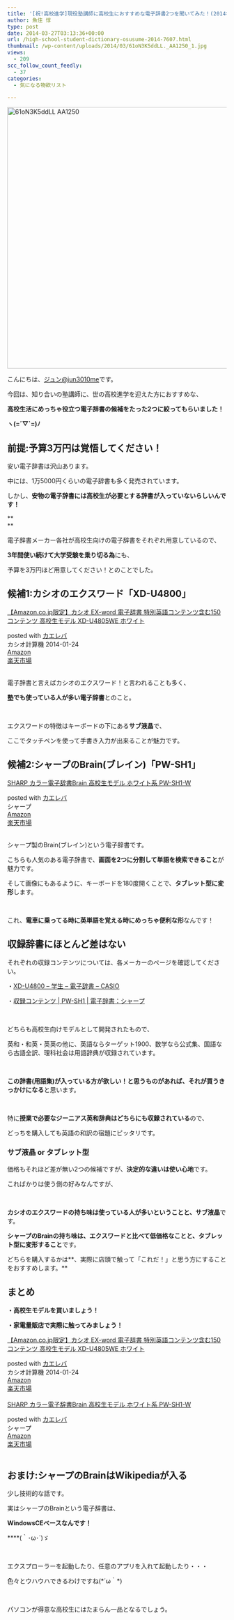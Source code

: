 ```yaml
---
title: '[祝!高校進学]現役塾講師に高校生におすすめな電子辞書2つを聞いてみた！(2014年度版)'
author: 魚住 惇
type: post
date: 2014-03-27T03:13:36+00:00
url: /high-school-student-dictionary-osusume-2014-7607.html
thumbnail: /wp-content/uploads/2014/03/61oN3K5ddLL._AA1250_1.jpg
views:
  - 209
scc_follow_count_feedly:
  - 37
categories:
  - 気になる物欲リスト

---
```

<img decoding="async" loading="lazy" title="61oN3K5ddLL._AA1250_.jpg" src="/wp-content/uploads/2014/03/61oN3K5ddLL._AA1250_.jpg" alt="61oN3K5ddLL AA1250" width="600" height="600" border="0" />

<!--more-->

こんにちは、[ジュン@jun3010me][1]です。

今回は、知り合いの塾講師に、世の高校進学を迎えた方におすすめな、

**高校生活にめっちゃ役立つ電子辞書の候補をたった2つに絞ってもらいました！**

**ヽ(=´▽\`=)ﾉ**

## 前提:予算3万円は覚悟してください！

安い電子辞書は沢山あります。

中には、1万5000円くらいの電子辞書も多く発売されています。

しかし、**安物の電子辞書には高校生が必要とする辞書が入っていないらしいんです！**

**  
** 

電子辞書メーカー各社が高校生向けの電子辞書をそれぞれ用意しているので、

**3年間使い続けて大学受験を乗り切る為**にも、

予算を3万円ほど用意してください！とのことでした。

## 候補1:カシオのエクスワード「XD-U4800」

<div class="kaerebalink-box">
  <div class="kaerebalink-image">
    <a href="http://www.amazon.co.jp/exec/obidos/ASIN/B00HTT9BT6/jn050191-22/ref=nosim/" rel="nofollow" target="_blank"><img decoding="async" style="border: none;" src="http://ecx.images-amazon.com/images/I/51L7uPKZQ1L._SL160_.jpg" alt="" /></a>
  </div>
  <div class="kaerebalink-info">
    <div class="kaerebalink-name">
      <a href="http://www.amazon.co.jp/exec/obidos/ASIN/B00HTT9BT6/jn050191-22/ref=nosim/" rel="nofollow" target="_blank">【Amazon.co.jp限定】カシオ EX-word 電子辞書 特別英語コンテンツ含む150コンテンツ 高校生モデル XD-U4805WE ホワイト</a></p>
      <div class="kaerebalink-powered-date">
        posted with <a href="http://kaereba.com" rel="nofollow" target="_blank">カエレバ</a>
      </div>
    </div>
    <div class="kaerebalink-detail">
      カシオ計算機 2014-01-24
    </div>
    <div class="kaerebalink-link1">
      <div class="shoplinkamazon">
        <a title="アマゾン" href="http://www.amazon.co.jp/gp/search?keywords=XD-U4805WE&__mk_ja_JP=%83J%83%5E%83J%83i&tag=jn050191-22" rel="nofollow" target="_blank">Amazon</a>
      </div>
      <div class="shoplinkrakuten">
        <a title="楽天市場" href="http://hb.afl.rakuten.co.jp/hgc/11e849bc.34cdbdf2.11e849bd.aca19015/?pc=http%3A%2F%2Fsearch.rakuten.co.jp%2Fsearch%2Fmall%2FXD-U4805WE%2F-%2Ff.1-p.1-s.1-sf.0-st.A-v.2%3Fx%3D0%26scid%3Daf_ich_link_urltxt%26m%3Dhttp%3A%2F%2Fm.rakuten.co.jp%2F" rel="nofollow" target="_blank">楽天市場</a>
      </div>
    </div>
  </div>
  <div class="booklink-footer" style="clear: left;">
     
  </div>
</div>

電子辞書と言えばカシオのエクスワード！と言われることも多く、

**塾でも使っている人が多い電子辞書**とのこと。

 

エクスワードの特徴はキーボードの下にある**サブ液晶**で、

ここでタッチペンを使って手書き入力が出来ることが魅力です。

## 候補2:シャープのBrain(ブレイン)「PW-SH1」

<div class="kaerebalink-box">
  <div class="kaerebalink-image">
    <a href="http://www.amazon.co.jp/exec/obidos/ASIN/B00HOC2IGG/jn050191-22/ref=nosim/" rel="nofollow" target="_blank"><img decoding="async" style="border: none;" src="http://ecx.images-amazon.com/images/I/41zRDOemV2L._SL160_.jpg" alt="" /></a>
  </div>
  <div class="kaerebalink-info">
    <div class="kaerebalink-name">
      <a href="http://www.amazon.co.jp/exec/obidos/ASIN/B00HOC2IGG/jn050191-22/ref=nosim/" rel="nofollow" target="_blank">SHARP カラー電子辞書Brain 高校生モデル ホワイト系 PW-SH1-W</a></p>
      <div class="kaerebalink-powered-date">
        posted with <a href="http://kaereba.com" rel="nofollow" target="_blank">カエレバ</a>
      </div>
    </div>
    <div class="kaerebalink-detail">
      シャープ
    </div>
    <div class="kaerebalink-link1">
      <div class="shoplinkamazon">
        <a title="アマゾン" href="http://www.amazon.co.jp/gp/search?keywords=PW-SH1-W&__mk_ja_JP=%83J%83%5E%83J%83i&tag=jn050191-22" rel="nofollow" target="_blank">Amazon</a>
      </div>
      <div class="shoplinkrakuten">
        <a title="楽天市場" href="http://hb.afl.rakuten.co.jp/hgc/11e849bc.34cdbdf2.11e849bd.aca19015/?pc=http%3A%2F%2Fsearch.rakuten.co.jp%2Fsearch%2Fmall%2FPW-SH1-W%2F-%2Ff.1-p.1-s.1-sf.0-st.A-v.2%3Fx%3D0%26scid%3Daf_ich_link_urltxt%26m%3Dhttp%3A%2F%2Fm.rakuten.co.jp%2F" rel="nofollow" target="_blank">楽天市場</a>
      </div>
    </div>
  </div>
  <div class="booklink-footer" style="clear: left;">
     
  </div>
</div>

シャープ製のBrain(ブレイン)という電子辞書です。

こちらも人気のある電子辞書で、**画面を2つに分割して単語を検索できること**が魅力です。

そして画像にもあるように、キーボードを180度開くことで、**タブレット型に変形**します。

 

これ、**電車に乗ってる時に英単語を覚える時にめっちゃ便利な形**なんです！

## 収録辞書にほとんど差はない

それぞれの収録コンテンツについては、各メーカーのページを確認してください。

・<a href="http://casio.jp/exword/products/XD-U4800/" target="_blank">XD-U4800 &#8211; 学生 &#8211; 電子辞書 &#8211; CASIO</a>

・<a href="http://www.sharp.co.jp/edictionary/lineup/pw-sh1/contents.html" target="_blank">収録コンテンツ | PW-SH1 | 電子辞書：シャープ</a>

 

どちらも高校生向けモデルとして開発されたもので、

英和・和英・英英の他に、英語ならターゲット1900、数学なら公式集、国語なら古語全訳、理科社会は用語辞典が収録されています。

 

**この辞書(用語集)が入っている方が欲しい！と思うものがあれば、それが買うきっかけになる**と思います。

 

特に**授業で必要なジーニアス英和辞典はどちらにも収録されている**ので、

どっちを購入しても英語の和訳の宿題にピッタリです。

### サブ液晶 or タブレット型

価格もそれほど差が無い2つの候補ですが、**決定的な違いは使い心地**です。

こればかりは使う側の好みなんですが、

 

**カシオのエクスワードの持ち味は使っている人が多いということと、サブ液晶**です。

**シャープのBrainの持ち味は、エクスワードと比べて低価格なことと、タブレット型に変形すること**です。

どちらを購入するかは**、実際に店頭で触って「これだ！」と思う方にすることをおすすめします。**

## まとめ

**・高校生モデルを買いましょう！** 

**・家電量販店で実際に触ってみましょう！**

<div class="kaerebalink-box">
  <div class="kaerebalink-image">
    <a href="http://www.amazon.co.jp/exec/obidos/ASIN/B00HTT9BT6/jn050191-22/ref=nosim/" rel="nofollow" target="_blank"><img decoding="async" style="border: none;" src="http://ecx.images-amazon.com/images/I/51L7uPKZQ1L._SL160_.jpg" alt="" /></a>
  </div>
  <div class="kaerebalink-info">
    <div class="kaerebalink-name">
      <a href="http://www.amazon.co.jp/exec/obidos/ASIN/B00HTT9BT6/jn050191-22/ref=nosim/" rel="nofollow" target="_blank">【Amazon.co.jp限定】カシオ EX-word 電子辞書 特別英語コンテンツ含む150コンテンツ 高校生モデル XD-U4805WE ホワイト</a></p>
      <div class="kaerebalink-powered-date">
        posted with <a href="http://kaereba.com" rel="nofollow" target="_blank">カエレバ</a>
      </div>
    </div>
    <div class="kaerebalink-detail">
      カシオ計算機 2014-01-24
    </div>
    <div class="kaerebalink-link1">
      <div class="shoplinkamazon">
        <a title="アマゾン" href="http://www.amazon.co.jp/gp/search?keywords=XD-U4805WE&__mk_ja_JP=%83J%83%5E%83J%83i&tag=jn050191-22" rel="nofollow" target="_blank">Amazon</a>
      </div>
      <div class="shoplinkrakuten">
        <a title="楽天市場" href="http://hb.afl.rakuten.co.jp/hgc/11e849bc.34cdbdf2.11e849bd.aca19015/?pc=http%3A%2F%2Fsearch.rakuten.co.jp%2Fsearch%2Fmall%2FXD-U4805WE%2F-%2Ff.1-p.1-s.1-sf.0-st.A-v.2%3Fx%3D0%26scid%3Daf_ich_link_urltxt%26m%3Dhttp%3A%2F%2Fm.rakuten.co.jp%2F" rel="nofollow" target="_blank">楽天市場</a>
      </div>
    </div>
  </div>
  <div class="booklink-footer" style="clear: left;">
     
  </div>
</div>

<div class="kaerebalink-box">
  <div class="kaerebalink-image">
    <a href="http://www.amazon.co.jp/exec/obidos/ASIN/B00HOC2IGG/jn050191-22/ref=nosim/" rel="nofollow" target="_blank"><img decoding="async" style="border: none;" src="http://ecx.images-amazon.com/images/I/41zRDOemV2L._SL160_.jpg" alt="" /></a>
  </div>
  <div class="kaerebalink-info">
    <div class="kaerebalink-name">
      <a href="http://www.amazon.co.jp/exec/obidos/ASIN/B00HOC2IGG/jn050191-22/ref=nosim/" rel="nofollow" target="_blank">SHARP カラー電子辞書Brain 高校生モデル ホワイト系 PW-SH1-W</a></p>
      <div class="kaerebalink-powered-date">
        posted with <a href="http://kaereba.com" rel="nofollow" target="_blank">カエレバ</a>
      </div>
    </div>
    <div class="kaerebalink-detail">
      シャープ
    </div>
    <div class="kaerebalink-link1">
      <div class="shoplinkamazon">
        <a title="アマゾン" href="http://www.amazon.co.jp/gp/search?keywords=PW-SH1-W&__mk_ja_JP=%83J%83%5E%83J%83i&tag=jn050191-22" rel="nofollow" target="_blank">Amazon</a>
      </div>
      <div class="shoplinkrakuten">
        <a title="楽天市場" href="http://hb.afl.rakuten.co.jp/hgc/11e849bc.34cdbdf2.11e849bd.aca19015/?pc=http%3A%2F%2Fsearch.rakuten.co.jp%2Fsearch%2Fmall%2FPW-SH1-W%2F-%2Ff.1-p.1-s.1-sf.0-st.A-v.2%3Fx%3D0%26scid%3Daf_ich_link_urltxt%26m%3Dhttp%3A%2F%2Fm.rakuten.co.jp%2F" rel="nofollow" target="_blank">楽天市場</a>
      </div>
    </div>
  </div>
  <div class="booklink-footer" style="clear: left;">
     
  </div>
</div>

## おまけ:シャープのBrainはWikipediaが入る

少し技術的な話です。

実はシャープのBrainという電子辞書は、

**WindowsCEベースなんです！**

****(｀･ω･´)ゞ

 

エクスプローラーを起動したり、任意のアプリを入れて起動したり・・・

色々とウハウハできるわけですね(\*´ω｀\*)

 

パソコンが得意な高校生にはたまらん一品となるでしょう。

 [1]: https://twitter.com/jun3010me